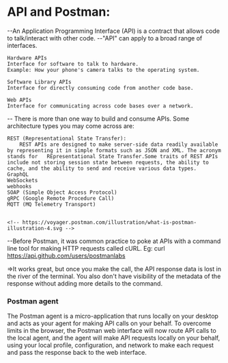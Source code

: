 # API and Postman:
--An Application Programming Interface (API) is a contract that allows code to talk/interact with other code. 
--"API" can apply to a broad range of interfaces.

    Hardware APIs
    Interface for software to talk to hardware.
    Example: How your phone's camera talks to the operating system. 

    Software Library APIs
    Interface for directly consuming code from another code base.
    
    Web APIs
    Interface for communicating across code bases over a network.

-- There is more than one way to build and consume APIs. Some architecture types you may come across are:

    REST (Representational State Transfer):
        REST APIs are designed to make server-side data readily available by representing it in simple formats such as JSON and XML. The acronym stands for   REpresentational State Transfer.Some traits of REST APIs include not storing session state between requests, the ability to cache, and the ability to send and receive various data types.
    GraphQL
    WebSockets
    webhooks
    SOAP (Simple Object Access Protocol)
    gRPC (Google Remote Procedure Call)
    MQTT (MQ Telemetry Transport)


    <!-- https://voyager.postman.com/illustration/what-is-postman-illustration-4.svg -->

   --Before Postman, it was common practice to poke at APIs with a command line tool for making HTTP requests called cURL. Eg: curl https://api.github.com/users/postmanlabs

<p> =>It works great, but once you make the call, the API response data is lost in the river of the terminal. You also don't have visibility of the metadata of the response without adding more details to the command. </p>
    
 ### Postman agent
   <p> The Postman agent is a micro-application that runs locally on your desktop and acts as your agent for making API calls on your behalf. To overcome limits in the browser, the Postman web interface will now route  API calls to the local agent, and the agent will make API requests locally on your behalf, using your local profile, configuration, and network to make each request and pass the response back to the web interface. </p>
